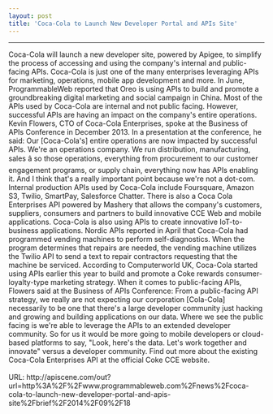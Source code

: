 ```yaml
---
layout: post
title: 'Coca-Cola to Launch New Developer Portal and APIs Site'
---
```

<hr />Coca-Cola will launch a new developer site, powered by Apigee, to simplify the process of accessing and using the company's internal and public-facing APIs. Coca-Cola is just one of the many enterprises leveraging APIs for marketing, operations, mobile app development and more. In June, ProgrammableWeb reported that Oreo is using APIs to build and promote a groundbreaking digital marketing and social campaign in China.
Most of the APIs used by Coca-Cola are internal and not public facing. However, successful APIs are having an impact on the company's entire operations. Kevin Flowers, CTO of Coca-Cola Enterprises, spoke at the Business of APIs Conference in December 2013. In a presentation at the conference, he said:
Our [Coca-Cola's] entire operations are now impacted by successful APIs. We're an operations company. We run distribution, manufacturing, sales â so those operations, everything from procurement to our customer engagement programs, or supply chain, everything now has APIs enabling it. And I think that's a really important point because we're not a dot-com.
Internal production APIs used by Coca-Cola include Foursquare, Amazon S3, Twilio, SmartPay, Salesforce Chatter. There is also a Coca Cola Enterprises API powered by Mashery that allows the company's customers, suppliers, consumers and partners to build innovative CCE Web and mobile applications.
Coca-Cola is also using APIs to create innovative IoT-to-business applications. Nordic APIs reported in April that Coca-Cola had programmed vending machines to perform self-diagnostics. When the program determines that repairs are needed, the vending machine utilizes the Twilio API to send a text to repair contractors requesting that the machine be serviced. According to Computerworld UK, Coca-Cola started using APIs earlier this year to build and promote a Coke rewards consumer-loyalty-type marketing strategy.
When it comes to public-facing APIs, Flowers said at the Business of APIs Conference:
From a public-facing API strategy, we really are not expecting our corporation [Cola-Cola] necessarily to be one that there's a large developer community just hacking and growing and building applications on our data. Where we see the public facing is we're able to leverage the APIs to an extended developer community. So for us it would be more going to mobile developers or cloud-based platforms to say, "Look, here's the data. Let's work together and innovate" versus a developer community.
Find out more about the existing Coca-Cola Enterprises API at the official Coke CCE website.
<br /><br />URL: http://apiscene.com/out?url=http%3A%2F%2Fwww.programmableweb.com%2Fnews%2Fcoca-cola-to-launch-new-developer-portal-and-apis-site%2Fbrief%2F2014%2F09%2F18<br />